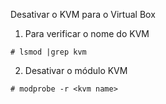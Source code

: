 Desativar o KVM para o Virtual Box

1. Para verificar o nome do KVM
```
# lsmod |grep kvm
```
2. Desativar o módulo KVM
```
# modprobe -r <kvm name>
```
